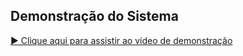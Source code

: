 ## Demonstração do Sistema

[▶️ Clique aqui para assistir ao vídeo de demonstração](https://drive.google.com/file/d/14XWEyr-WJi78aP3sGIMEaiXneE4Nn3p9/view?usp=drive_link)

